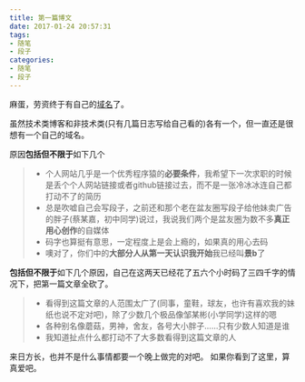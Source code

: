 ```yaml
---
title: 第一篇博文
date: 2017-01-24 20:57:31
tags: 
- 随笔
- 段子
categories: 
- 随笔
- 段子
---
```


麻蛋，劳资终于有自己的[域名](http://jingb.info)了。
<!-- more -->虽然技术类博客和非技术类(只有几篇日志写给自己看的)各有一个，但一直还是很想有一个自己的域名。
原因**包括但不限于**如下几个
> * 个人网站几乎是一个优秀程序猿的**必要条件**，我希望下一次求职的时候是丢个个人网站链接或者github链接过去，而不是一张冷冰冰连自己都打动不了的简历
> * 总是吹嘘自己会写段子，之前还和那个老在盆友圈写段子给他妹卖广告的胖子(蔡某嘉，初中同学)说过，我说我们两个是盆友圈为数不多**真正用心创作**的自媒体
> * 码字也算挺有意思，一定程度上是会上瘾的，如果真的用心去码
> * 噢对了，你们中的**大部分人从第一天认识我开始**我已经叫**景b**了

**包括但不限于**如下几个原因，自己在这两天已经花了五六个小时码了三四千字的情况下，把第一篇文章全砍了。
> * 看得到这篇文章的人范围太广了(同事，童鞋，球友，也许有喜欢我的妹纸也说不定对吧)，除了少数几个极品像邹某彬(小学同学)这样的嗯
> * 各种别名像蘑菇，男神，舍友，各号大小胖子……只有少数人知道是谁
> * 我知道扯点什么都打动不了大多数看得到这篇文章的人

来日方长，也并不是什么事情都要一个晚上做完的对吧。
如果你看到了这里，算真爱吧。
